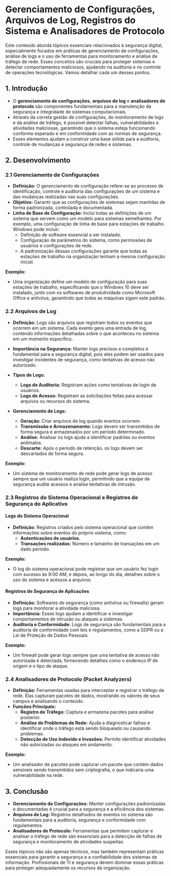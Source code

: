 # Gerenciamento de Configurações, Arquivos de Log, Registros do Sistema e Analisadores de Protocolo

Este conteúdo aborda tópicos essenciais relacionados à segurança digital, especialmente focados em práticas de gerenciamento de configurações, análise de logs e o uso de ferramentas para monitoramento e análise de tráfego de rede. Esses conceitos são cruciais para proteger sistemas e detectar comportamentos maliciosos, ajudando na auditoria e no controle de operações tecnológicas. Vamos detalhar cada um desses pontos.

## 1. Introdução

- O **gerenciamento de configurações**, **arquivos de log** e **analisadores de protocolo** são componentes fundamentais para a manutenção da segurança e integridade de sistemas computacionais.
- Através da correta gestão de configurações, do monitoramento de logs e da análise de tráfego, é possível detectar falhas, vulnerabilidades e atividades maliciosas, garantindo que o sistema esteja funcionando conforme esperado e em conformidade com as normas de segurança.
- Esses elementos ajudam a construir uma base sólida para a auditoria, controle de mudanças e segurança de redes e sistemas.

## 2. Desenvolvimento

### 2.1 Gerenciamento de Configurações

- **Definição:** O gerenciamento de configuração refere-se ao processo de identificação, controle e auditoria das configurações de um sistema e das mudanças realizadas nas suas configurações. 
- **Objetivo:** Garantir que as configurações de sistemas sejam mantidas de forma padronizada, controlada e documentada.
- **Linha de Base de Configuração:** Inclui todas as definições de um sistema que servem como um modelo para sistemas semelhantes. Por exemplo, uma configuração de linha de base para estações de trabalho Windows pode incluir:
  - Definição de software essencial a ser instalado.
  - Configuração de parâmetros do sistema, como permissões de usuários e configurações de rede.
  - A padronização dessas configurações garante que todas as estações de trabalho na organização tenham a mesma configuração inicial.

**Exemplo:**
- Uma organização define um modelo de configuração para suas estações de trabalho, especificando que o Windows 10 deve ser instalado, junto com os softwares de produtividade como Microsoft Office e antivírus, garantindo que todas as máquinas sigam este padrão.

### 2.2 Arquivos de Log

- **Definição:** Logs são arquivos que registram todos os eventos que ocorrem em um sistema. Cada evento gera uma entrada de log, contendo informações detalhadas sobre o que aconteceu no sistema em um momento específico.
- **Importância na Segurança:** Manter logs precisos e completos é fundamental para a segurança digital, pois eles podem ser usados para investigar incidentes de segurança, como tentativas de acesso não autorizado.
- **Tipos de Logs:**
  - **Logs de Auditoria:** Registram ações como tentativas de login de usuários.
  - **Logs de Acesso:** Registram as solicitações feitas para acessar arquivos ou recursos do sistema.
  
- **Gerenciamento de Logs:**
  - **Geração:** Criar arquivos de log quando eventos ocorrem.
  - **Transmissão e Armazenamento:** Logs devem ser transmitidos de forma segura e armazenados por um período determinado.
  - **Análise:** Analisar os logs ajuda a identificar padrões ou eventos anômalos.
  - **Descarte:** Após o período de retenção, os logs devem ser descartados de forma segura.

**Exemplo:**
- Um sistema de monitoramento de rede pode gerar logs de acesso sempre que um usuário realiza login, permitindo que a equipe de segurança audite acessos e analise tentativas de intrusão.

### 2.3 Registros do Sistema Operacional e Registros de Segurança do Aplicativo

#### Logs do Sistema Operacional

- **Definição:** Registros criados pelo sistema operacional que contêm informações sobre eventos do próprio sistema, como:
  - **Autenticações de usuários.**
  - **Transações realizadas:** Número e tamanho de transações em um dado período.
  
**Exemplo:**
- O log do sistema operacional pode registrar que um usuário fez login com sucesso às 9:00 AM, e depois, ao longo do dia, detalhes sobre o uso do sistema e acessos a arquivos.

#### Registros de Segurança de Aplicações

- **Definição:** Softwares de segurança (como antivírus ou firewalls) geram logs para monitorar a atividade maliciosa.
- **Importância:** Esses logs ajudam a identificar e investigar comportamentos de intrusão ou ataques a sistemas.
- **Auditoria e Conformidade:** Logs de segurança são fundamentais para a auditoria de conformidade com leis e regulamentos, como a GDPR ou a Lei de Proteção de Dados Pessoais.

**Exemplo:**
- Um firewall pode gerar logs sempre que uma tentativa de acesso não autorizada é detectada, fornecendo detalhes como o endereço IP de origem e o tipo de ataque.

### 2.4 Analisadores de Protocolo (Packet Analyzers)

- **Definição:** Ferramentas usadas para interceptar e registrar o tráfego de rede. Elas capturam pacotes de dados, mostrando os valores de seus campos e analisando o conteúdo.
- **Funções Principais:**
  - **Registro de Tráfego:** Captura e armazena pacotes para análise posterior.
  - **Análise de Problemas de Rede:** Ajuda a diagnosticar falhas e identificar onde o tráfego está sendo bloqueado ou causando problemas.
  - **Detecção de Uso Indevido e Invasões:** Permite identificar atividades não autorizadas ou ataques em andamento.

**Exemplo:**
- Um analisador de pacotes pode capturar um pacote que contém dados sensíveis sendo transmitidos sem criptografia, o que indicaria uma vulnerabilidade na rede.

## 3. Conclusão

- **Gerenciamento de Configurações:** Manter configurações padronizadas e documentadas é crucial para a segurança e a eficiência dos sistemas.
- **Arquivos de Log:** Registros detalhados de eventos no sistema são fundamentais para a auditoria, segurança e conformidade com regulamentos.
- **Analisadores de Protocolo:** Ferramentas que permitem capturar e analisar o tráfego de rede são essenciais para a detecção de falhas de segurança e monitoramento de atividades suspeitas.
  
Esses tópicos não são apenas técnicos, mas também representam práticas essenciais para garantir a segurança e a confiabilidade dos sistemas de informação. Profissionais de TI e segurança devem dominar essas práticas para proteger adequadamente os recursos da organização.